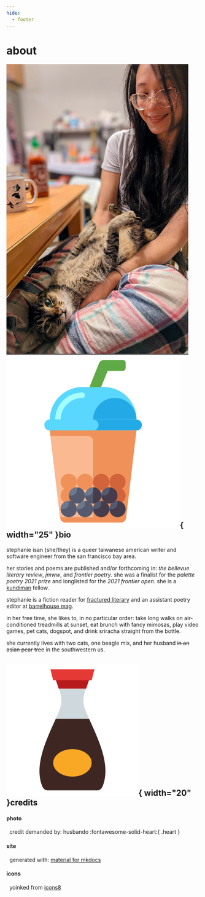```yaml
---
hide:
  - footer
---
```



# about

<img id="about_pic" align=left src = "../assets/propic3.png" title="meow">  

## ![boba](assets/boba.png){  width="25" }bio

<div style="text-transform:lowercase;" markdown="1">
Stephanie Isan (she/they) is a queer Taiwanese American writer and software engineer from the San Francisco bay area. 

Her stories and poems are published and/or forthcoming in: *The Bellevue Literary Review*, *jmww*, and *Frontier Poetry*. She was a finalist for the *Palette Poetry 2021 Prize* and longlisted for the *2021 Frontier OPEN*. She is a [Kundiman](http://www.kundiman.org/fellows) fellow.

Stephanie is a fiction reader for [Fractured Literary](https://fracturedlit.com/) and an Assistant Poetry Editor at [Barrelhouse Mag](https://www.barrelhousemag.com/). 

In her free time, she likes to, in no particular order: take long walks on air-conditioned treadmills at sunset, eat brunch with fancy mimosas, play video games, pet cats, dogspot, and drink sriracha straight from the bottle.

She currently lives with two cats, one beagle mix, and her husband <s>in an Asian pear tree</s> in the southwestern US. 


## ![soy-sauce](assets/soy-sauce.png){  width="20" }credits

#### photo
&nbsp; Credit demanded by: husbando  :fontawesome-solid-heart:{ .heart }

#### site 
&nbsp; Generated with: [Material for mkdocs](https://squidfunk.github.io/mkdocs-material/)

#### icons 
&nbsp; Yoinked from <a target="_blank" href="https://icons8.com">Icons8</a>
</div>